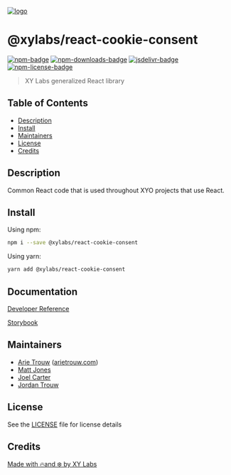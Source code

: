 [![logo][]](https://xylabs.com)

# @xylabs/react-cookie-consent

[![npm-badge][]][npm-link]
[![npm-downloads-badge][]][npm-link]
[![jsdelivr-badge][]][jsdelivr-link]
[![npm-license-badge][]](LICENSE)

> XY Labs generalized React library 

## Table of Contents

-   [Description](#description)
-   [Install](#install)
-   [Maintainers](#maintainers)
-   [License](#license)
-   [Credits](#credits)

## Description

Common React code that is used throughout XYO projects that use React.

## Install

Using npm:

```sh
npm i --save @xylabs/react-cookie-consent
```

Using yarn:

```sh
yarn add @xylabs/react-cookie-consent
```

## Documentation
[Developer Reference](https://xylabs.github.io/sdk-react)

[Storybook](https://xylabs.github.io/sdk-react/storybook)

## Maintainers

- [Arie Trouw](https://github.com/arietrouw) ([arietrouw.com](https://arietrouw.com))
- [Matt Jones](https://github.com/jonesmac)
- [Joel Carter](https://github.com/JoelBCarter)
- [Jordan Trouw](https://github.com/jordantrouw)

## License

See the [LICENSE](LICENSE) file for license details

## Credits

[Made with 🔥and ❄️ by XY Labs](https://xylabs.com)

[logo]: https://cdn.xy.company/img/brand/XYPersistentCompany_Logo_Icon_Colored.svg

[npm-badge]: https://img.shields.io/npm/v/@xylabs/react-cookie-consent.svg
[npm-link]: https://www.npmjs.com/package/@xylabs/react-cookie-consent

[npm-downloads-badge]: https://img.shields.io/npm/dw/@xylabs/react-cookie-consent
[npm-license-badge]: https://img.shields.io/npm/l/@xylabs/react-cookie-consent

[jsdelivr-badge]: https://data.jsdelivr.com/v1/package/npm/@xylabs/react-cookie-consent/badge
[jsdelivr-link]: https://www.jsdelivr.com/package/npm/@xylabs/react-cookie-consent